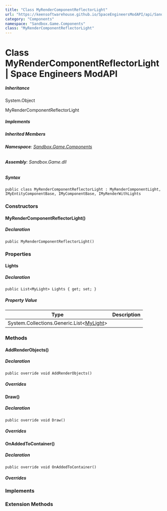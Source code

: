 ```yaml
---
title: "Class MyRenderComponentReflectorLight"
url: "https://keensoftwarehouse.github.io/SpaceEngineersModAPI/api/Sandbox.Game.Components.MyRenderComponentReflectorLight.html"
category: "Components"
namespace: "Sandbox.Game.Components"
class: "MyRenderComponentReflectorLight"
---
```


# Class MyRenderComponentReflectorLight | Space Engineers ModAPI

##### Inheritance

System.Object

MyRenderComponentReflectorLight

##### Implements

##### Inherited Members

###### **Namespace**: [Sandbox.Game.Components](https://keensoftwarehouse.github.io/SpaceEngineersModAPI/api/Sandbox.Game.Components.html)

###### **Assembly**: Sandbox.Game.dll

##### Syntax

```
public class MyRenderComponentReflectorLight : MyRenderComponentLight, IMyEntityComponentBase, IMyComponentBase, IMyRenderWithLights
```

### Constructors

#### MyRenderComponentReflectorLight()

##### Declaration

```
public MyRenderComponentReflectorLight()
```

### Properties

#### Lights

##### Declaration

```
public List<MyLight> Lights { get; set; }
```

##### Property Value

| Type | Description |
| --- | --- |
| System.Collections.Generic.List<[MyLight](https://keensoftwarehouse.github.io/SpaceEngineersModAPI/api/Sandbox.Game.Lights.MyLight.html)\> |     |

### Methods

#### AddRenderObjects()

##### Declaration

```
public override void AddRenderObjects()
```

##### Overrides

#### Draw()

##### Declaration

```
public override void Draw()
```

##### Overrides

#### OnAddedToContainer()

##### Declaration

```
public override void OnAddedToContainer()
```

##### Overrides

### Implements

### Extension Methods